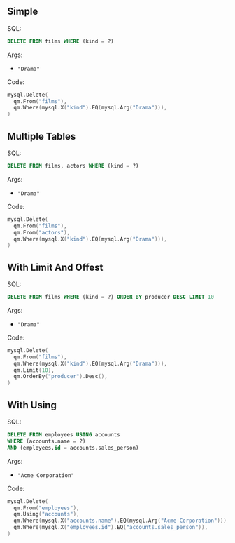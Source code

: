## Simple

SQL:

```sql
DELETE FROM films WHERE (kind = ?)
```

Args:

* `"Drama"`

Code:

```go
mysql.Delete(
  qm.From("films"),
  qm.Where(mysql.X("kind").EQ(mysql.Arg("Drama"))),
)
```

## Multiple Tables

SQL:

```sql
DELETE FROM films, actors WHERE (kind = ?)
```

Args:

* `"Drama"`

Code:

```go
mysql.Delete(
  qm.From("films"),
  qm.From("actors"),
  qm.Where(mysql.X("kind").EQ(mysql.Arg("Drama"))),
)
```

## With Limit And Offest

SQL:

```sql
DELETE FROM films WHERE (kind = ?) ORDER BY producer DESC LIMIT 10
```

Args:

* `"Drama"`

Code:

```go
mysql.Delete(
  qm.From("films"),
  qm.Where(mysql.X("kind").EQ(mysql.Arg("Drama"))),
  qm.Limit(10),
  qm.OrderBy("producer").Desc(),
)
```

## With Using

SQL:

```sql
DELETE FROM employees USING accounts
WHERE (accounts.name = ?)
AND (employees.id = accounts.sales_person)
```

Args:

* `"Acme Corporation"`

Code:

```go
mysql.Delete(
  qm.From("employees"),
  qm.Using("accounts"),
  qm.Where(mysql.X("accounts.name").EQ(mysql.Arg("Acme Corporation"))),
  qm.Where(mysql.X("employees.id").EQ("accounts.sales_person")),
)
```
